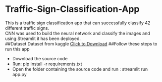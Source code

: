 # Traffic-Sign-Classification-App
This is a traffic sign classification app that can successfully classify 42 different traffic signs. <br>
CNN was used to build the neural network and classify the images and using Streamlit it has been deployed. <br>
##Dataset
Dataset from kaggle [Click to Download](https://www.kaggle.com/datasets/meowmeowmeowmeowmeow/gtsrb-german-traffic-sign)
##Follow these steps to run this app 
<ul>
<li>Download the source code </li>
<li>Run: pip install -r requirements.txt </li>
<li>Open the folder containing the source code and run : streamlit run app.py </li>
</ul>
